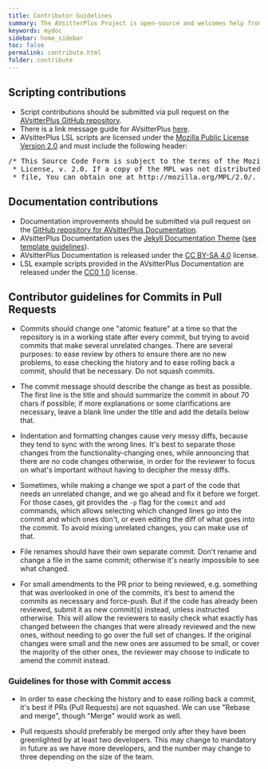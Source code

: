 ```yaml
---
title: Contributor Guidelines
summary: The AVsitterPlus Project is open-source and welcomes help from the community.
keywords: mydoc
sidebar: home_sidebar
toc: false
permalink: contribute.html
folder: contribute
---
```


## Scripting contributions

- Script contributions should be submitted via pull request on the [AVsitterPlus GitHub repository](https://github.com/missyrestless/AVsitterPlus).
- There is a link message guide for AVsitterPlus [here](https://github.com/missyrestless/AVsitterPlus/blob/master/AVsitterPlus/avsitterplus_link_message_reference.md).
- AVsitterPlus LSL scripts are licensed under the [Mozilla Public License Version 2.0](https://www.mozilla.org/en-US/MPL/2.0/) and must include the following header:
<pre>/* This Source Code Form is subject to the terms of the Mozilla Public
 * License, v. 2.0. If a copy of the MPL was not distributed with this
 * file, You can obtain one at http://mozilla.org/MPL/2.0/. */</pre>

## Documentation contributions

- Documentation improvements should be submitted via pull request on the [GitHub repository for AVsitterPlus Documentation](https://github.com/missyrestless/avsitterplus.github.io).
- AVsitterPlus Documentation uses the [Jekyll Documentation Theme](http://idratherbewriting.com/documentation-theme-jekyll/mydoc_pages.html) ([see template guidelines](/mydoc_introduction.html)).
- AVsitterPlus Documentation is released under the [CC BY-SA 4.0](https://creativecommons.org/licenses/by-sa/4.0/) license.
- LSL example scripts provided in the AVsitterPlus Documentation are released under the [CC0 1.0](https://creativecommons.org/publicdomain/zero/1.0/) license.

## Contributor guidelines for Commits in Pull Requests

- Commits should change one "atomic feature" at a time so that the repository is in a working state after every commit, but trying to avoid commits that make several unrelated changes. There are several purposes: to ease review by others to ensure there are no new problems, to ease checking the history and to ease rolling back a commit, should that be necessary. Do not squash commits.

- The commit message should describe the change as best as possible. The first line is the title and should summarize the commit in about 70 chars if possible; if more explanations or some clarifications are necessary, leave a blank line under the title and add the details below that.

- Indentation and formatting changes cause very messy diffs, because they tend to sync with the wrong lines. It's best to separate those changes from the functionality-changing ones, while announcing that there are no code changes otherwise, in order for the reviewer to focus on what's important without having to decipher the messy diffs.

- Sometimes, while making a change we spot a part of the code that needs an unrelated change, and we go ahead and fix it before we forget. For those cases, git provides the `-p` flag for the `commit` and `add` commands, which allows selecting which changed lines go into the commit and which ones don't, or even editing the diff of what goes into the commit. To avoid mixing unrelated changes, you can make use of that.

- File renames should have their own separate commit. Don't rename and change a file in the same commit; otherwise it's nearly impossible to see what changed.

- For small amendments to the PR prior to being reviewed, e.g. something that was overlooked in one of the commits, it’s best to amend the commits as necessary and force-push. But if the code has already been reviewed, submit it as new commit(s) instead, unless instructed otherwise. This will allow the reviewers to easily check what exactly has changed between the changes that were already reviewed and the new ones, without needing to go over the full set of changes. If the original changes were small and the new ones are assumed to be small, or cover the majority of the other ones, the reviewer may choose to indicate to amend the commit instead.

### Guidelines for those with Commit access

- In order to ease checking the history and to ease rolling back a commit, it's best if PRs (Pull Requests) are not squashed. We can use "Rebase and merge", though "Merge" would work as well.

- Pull requests should preferably be merged only after they have been greenlighted by at least two developers. This may change to mandatory in future as we have more developers, and the number may change to three depending on the size of the team.


